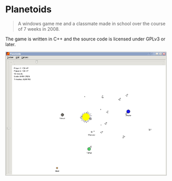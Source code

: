 # Planetoids

> A windows game me and a classmate made in school over the course of 7 weeks in 2008.

The game is written in C++ and the source code is licensed under GPLv3 or later.

![](screenshot.png)
